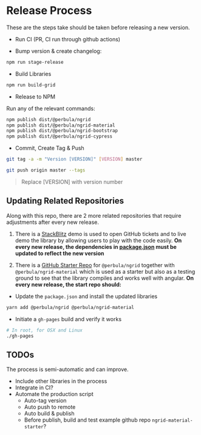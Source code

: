 # Release Process

These are the steps take should be taken before releasing a new version.

- Run CI (PR, CI run through github actions)

- Bump version & create changelog:

```bash
npm run stage-release
```

- Build Libraries

```bash
npm run build-grid
```

- Release to NPM

Run any of the relevant commands:

```bash
npm publish dist/@perbula/ngrid
npm publish dist/@perbula/ngrid-material
npm publish dist/@perbula/ngrid-bootstrap
npm publish dist/@perbula/ngrid-cypress
```

- Commit, Create Tag & Push

```bash
git tag -a -m "Version [VERSION]" [VERSION] master

git push origin master --tags
```

> Replace [VERSION] with version number

## Updating Related Repositories

Along with this repo, there are 2 more related repositories that require
adjustments after every new release.

1. There is a [StackBlitz](https://stackblitz.com/edit/perbula-ngrid-starter?file=app%2Fapp.component.ts)  demo is used to open GitHub tickets and to live demo the library by allowing users to play with the code easily.
**On every new release, the dependencies in [package.json](https://stackblitz.com/edit/perbula-ngrid-starter?file=package.json) must be updated to reflect the new version**

2. There is a [GitHub Starter Repo](https://github.com/shlomiassaf/ngrid-material-starter) for `@perbula/ngrid` together with `@perbula/ngrid-material` which is used as a starter but also as a testing ground to see that the library compiles and works well with angular.
**On every new release, the start repo should:**
  - Update the `package.json` and install the updated libraries
```bash
yarn add @perbula/ngrid @perbula/ngrid-material
```

  - Initiate a `gh-pages` build and verify it works

```bash
# In root, for OSX and Linux
./gh-pages
```

## TODOs

The process is semi-automatic and can improve.

- Include other libraries in the process
- Integrate in CI?
- Automate the production script
  - Auto-tag version
  - Auto push to remote
  - Auto build & publish
  - Before publish, build and test example github repo `ngrid-material-starter`?
